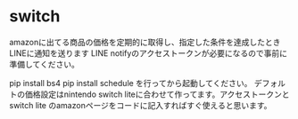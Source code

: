 # switch
amazonに出てる商品の価格を定期的に取得し、指定した条件を達成したときLINEに通知を送ります
LINE notifyのアクセストークンが必要になるので事前に準備してください。

pip install bs4
pip install schedule
を行ってから起動してください。
デフォルトの価格設定はnintendo switch liteに合わせて作ってます。アクセストークンとswitch lite のamazonページをコードに記入すればすぐ使えると思います。　
